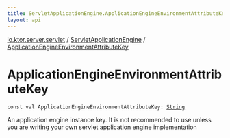 ```yaml
---
title: ServletApplicationEngine.ApplicationEngineEnvironmentAttributeKey - 
layout: api
---
```


<div class='api-docs-breadcrumbs'><a href="../index.html">io.ktor.server.servlet</a> / <a href="index.html">ServletApplicationEngine</a> / <a href="./-application-engine-environment-attribute-key.html">ApplicationEngineEnvironmentAttributeKey</a></div>

# ApplicationEngineEnvironmentAttributeKey

<div class="signature"><code><span class="keyword">const</span> <span class="keyword">val </span><span class="identifier">ApplicationEngineEnvironmentAttributeKey</span><span class="symbol">: </span><a href="https://kotlinlang.org/api/latest/jvm/stdlib/kotlin/-string/index.html"><span class="identifier">String</span></a></code></div>

An application engine instance key. It is not recommended to use unless you are writing
your own servlet application engine implementation

